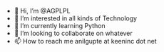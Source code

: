 - 👋 Hi, I’m @AGPLPL
- 👀 I’m interested in all kinds of Technology
- 🌱 I’m currently learning Python
- 💞️ I’m looking to collaborate on whatever
- 📫 How to reach me anilgupte at keeninc dot net

<!---
AGPLPL/AGPLPL is a ✨ special ✨ repository because its `README.md` (this file) appears on your GitHub profile.
You can click the Preview link to take a look at your changes.
--->
